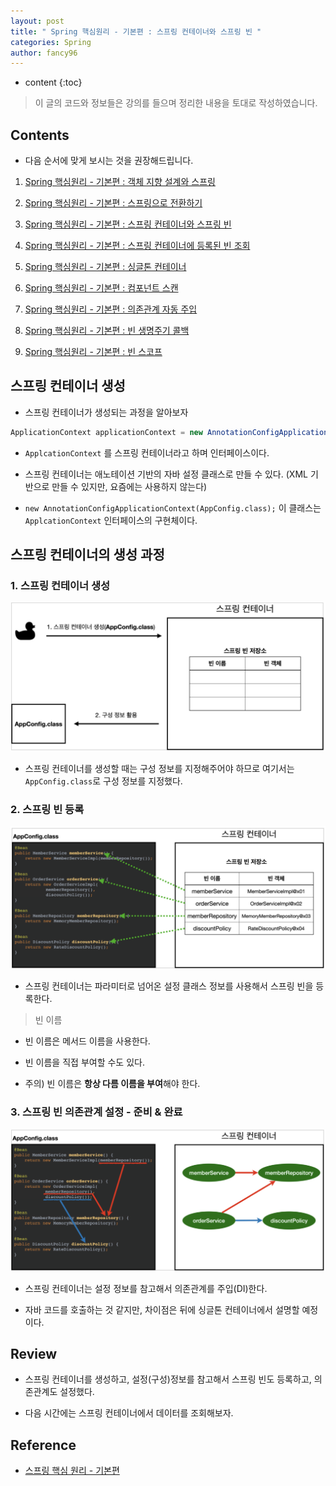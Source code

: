 ```yaml
---
layout: post
title: " Spring 핵심원리 - 기본편 : 스프링 컨테이너와 스프링 빈 "
categories: Spring
author: fancy96
---
```

* content
{:toc}

> 이 글의 코드와 정보들은 강의를 들으며 정리한 내용을 토대로 작성하였습니다.

## Contents

* 다음 순서에 맞게 보시는 것을 권장해드립니다.

1. [Spring 핵심원리 - 기본편 : 객체 지향 설계와 스프링](https://devfancy.github.io/Spring-Core-Principle-1/)

2. [Spring 핵심원리 - 기본편 : 스프링으로 전환하기](https://devfancy.github.io/Spring-Core-Principle-2/)

3. [Spring 핵심원리 - 기본편 : 스프링 컨테이너와 스프링 빈](https://devfancy.github.io/Spring-Core-Principle-4/)

4. [Spring 핵심원리 - 기본편 : 스프링 컨테이너에 등록된 빈 조회](https://devfancy.github.io/Spring-Core-Principle-4-2/)

5. [Spring 핵심원리 - 기본편 : 싱글톤 컨테이너](https://devfancy.github.io/Spring-Core-Principle-5/)

6. [Spring 핵심원리 - 기본편 : 컴포넌트 스캔](https://devfancy.github.io/Spring-Core-Principle-6/)

7. [Spring 핵심원리 - 기본편 : 의존관계 자동 주입](https://devfancy.github.io/Spring-Core-Principle-7/)

8. [Spring 핵심원리 - 기본편 : 빈 생명주기 콜백](https://devfancy.github.io/Spring-Core-Principle-8/)

9. [Spring 핵심원리 - 기본편 : 빈 스코프](https://devfancy.github.io/Spring-Core-Principle-9/)

## 스프링 컨테이너 생성

* 스프링 컨테이너가 생성되는 과정을 알아보자

``` java
ApplicationContext applicationContext = new AnnotationConfigApplicationContext(AppConfig.class);
```

* `ApplcationContext` 를 스프링 컨테이너라고 하며 인터페이스이다.

* 스프링 컨테이너는 애노테이션 기반의 자바 설정 클래스로 만들 수 있다. (XML 기반으로 만들 수 있지만, 요즘에는 사용하지 않는다)

* `new AnnotationConfigApplicationContext(AppConfig.class);` 이 클래스는 `ApplcationContext` 인터페이스의 구현체이다.


## 스프링 컨테이너의 생성 과정

### 1. 스프링 컨테이너 생성

![](/assets/img/spring/Spring-Core-Principle-4-1.png)

* 스프링 컨테이너를 생성할 때는 구성 정보를 지정해주어야 하므로 여기서는 `AppConfig.class`로 구성 정보를 지정했다.

### 2. 스프링 빈 등록

![](/assets/img/spring/Spring-Core-Principle-4-2.png)

* 스프링 컨테이너는 파라미터로 넘어온 설정 클래스 정보를 사용해서 스프링 빈을 등록한다.

> 빈 이름

* 빈 이름은 메서드 이름을 사용한다.

* 빈 이름을 직접 부여할 수도 있다.

* 주의) 빈 이름은 **항상 다름 이름을 부여**해야 한다.

### 3. 스프링 빈 의존관계 설정 - 준비 & 완료

![](/assets/img/spring/Spring-Core-Principle-4-3.png)

* 스프링 컨테이너는 설정 정보를 참고해서 의존관계를 주입(DI)한다.

* 자바 코드를 호출하는 것 같지만, 차이점은 뒤에 싱글톤 컨테이너에서 설명할 예정이다.

## Review

* 스프링 컨테이너를 생성하고, 설정(구성)정보를 참고해서 스프링 빈도 등록하고, 의존관계도 설정했다.

* 다음 시간에는 스프링 컨테이너에서 데이터를 조회해보자.

## Reference

* [스프링 핵심 원리 - 기본편](https://www.inflearn.com/course/%EC%8A%A4%ED%94%84%EB%A7%81-%ED%95%B5%EC%8B%AC-%EC%9B%90%EB%A6%AC-%EA%B8%B0%EB%B3%B8%ED%8E%B8/dashboard)

